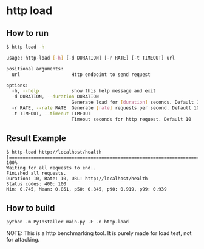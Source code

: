 # http load

## How to run

```bash
$ http-load -h

usage: http-load [-h] [-d DURATION] [-r RATE] [-t TIMEOUT] url

positional arguments:
  url                   Http endpoint to send request

options:
  -h, --help            show this help message and exit
  -d DURATION, --duration DURATION
                        Generate load for [duration] seconds. Default 10
  -r RATE, --rate RATE  Generate [rate] requests per second. Default 10
  -t TIMEOUT, --timeout TIMEOUT
                        Timeout seconds for http request. Default 10
```

## Result Example

```
$ http-load http://localhost/health
[========================================================================] 100%
Waiting for all requests to end..
Finished all requests.
Duration: 10, Rate: 10, URL: http://localhost/health
Status codes: 400: 100
Min: 0.745, Mean: 0.851, p50: 0.845, p90: 0.919, p99: 0.939
```

## How to build

```
python -m PyInstaller main.py -F -n http-load
```

NOTE: This is a http benchmarking tool. It is purely made for load test, not for attacking.
